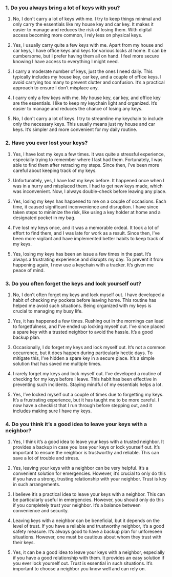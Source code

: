### 1. Do you always bring a lot of keys with you?

1. No, I don't carry a lot of keys with me. I try to keep things minimal and only carry the essentials like my house key and car key. It makes it easier to manage and reduces the risk of losing them. With digital access becoming more common, I rely less on physical keys.

2. Yes, I usually carry quite a few keys with me. Apart from my house and car keys, I have office keys and keys for various locks at home. It can be cumbersome, but I prefer having them all on hand. I feel more secure knowing I have access to everything I might need.

3. I carry a moderate number of keys, just the ones I need daily. This typically includes my house key, car key, and a couple of office keys. I avoid carrying too many to prevent clutter and confusion. It’s a practical approach to ensure I don’t misplace any.

4. I carry only a few keys with me. My house key, car key, and office key are the essentials. I like to keep my keychain light and organized. It’s easier to manage and reduces the chance of losing any keys.

5. No, I don't carry a lot of keys. I try to streamline my keychain to include only the necessary keys. This usually means just my house and car keys. It’s simpler and more convenient for my daily routine.

### 2. Have you ever lost your keys?

1. Yes, I have lost my keys a few times. It was quite a stressful experience, especially trying to remember where I last had them. Fortunately, I was able to find them after retracing my steps. Since then, I’ve been more careful about keeping track of my keys.

2. Unfortunately, yes, I have lost my keys before. It happened once when I was in a hurry and misplaced them. I had to get new keys made, which was inconvenient. Now, I always double-check before leaving any place.

3. Yes, losing my keys has happened to me on a couple of occasions. Each time, it caused significant inconvenience and disruption. I have since taken steps to minimize the risk, like using a key holder at home and a designated pocket in my bag.

4. I’ve lost my keys once, and it was a memorable ordeal. It took a lot of effort to find them, and I was late for work as a result. Since then, I’ve been more vigilant and have implemented better habits to keep track of my keys.

5. Yes, losing my keys has been an issue a few times in the past. It’s always a frustrating experience and disrupts my day. To prevent it from happening again, I now use a keychain with a tracker. It’s given me peace of mind.

### 3. Do you often forget the keys and lock yourself out?

1. No, I don’t often forget my keys and lock myself out. I have developed a habit of checking my pockets before leaving home. This routine has helped me avoid such situations. Being organized with my keys is crucial to managing my busy life.

2. Yes, it has happened a few times. Rushing out in the mornings can lead to forgetfulness, and I’ve ended up locking myself out. I’ve since placed a spare key with a trusted neighbor to avoid the hassle. It’s a good backup plan.

3. Occasionally, I do forget my keys and lock myself out. It’s not a common occurrence, but it does happen during particularly hectic days. To mitigate this, I’ve hidden a spare key in a secure place. It’s a simple solution that has saved me multiple times.

4. I rarely forget my keys and lock myself out. I’ve developed a routine of checking for my keys before I leave. This habit has been effective in preventing such incidents. Staying mindful of my essentials helps a lot.

5. Yes, I’ve locked myself out a couple of times due to forgetting my keys. It’s a frustrating experience, but it has taught me to be more careful. I now have a checklist that I run through before stepping out, and it includes making sure I have my keys.

### 4. Do you think it’s a good idea to leave your keys with a neighbor?

1. Yes, I think it’s a good idea to leave your keys with a trusted neighbor. It provides a backup in case you lose your keys or lock yourself out. It’s important to ensure the neighbor is trustworthy and reliable. This can save a lot of trouble and stress.

2. Yes, leaving your keys with a neighbor can be very helpful. It’s a convenient solution for emergencies. However, it’s crucial to only do this if you have a strong, trusting relationship with your neighbor. Trust is key in such arrangements.

3. I believe it’s a practical idea to leave your keys with a neighbor. This can be particularly useful in emergencies. However, you should only do this if you completely trust your neighbor. It’s a balance between convenience and security.

4. Leaving keys with a neighbor can be beneficial, but it depends on the level of trust. If you have a reliable and trustworthy neighbor, it’s a good safety measure. It’s always good to have a backup plan for unforeseen situations. However, one must be cautious about whom they trust with their keys.

5. Yes, it can be a good idea to leave your keys with a neighbor, especially if you have a good relationship with them. It provides an easy solution if you ever lock yourself out. Trust is essential in such situations. It’s important to choose a neighbor you know well and can rely on.